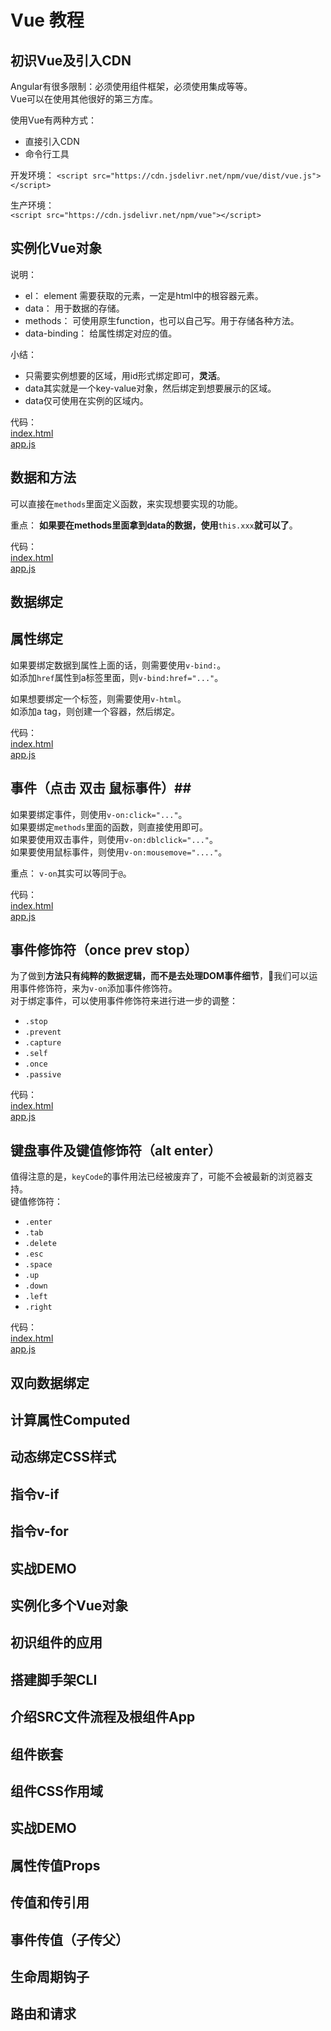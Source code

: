 # Vue 教程 #
## 初识Vue及引入CDN ##
Angular有很多限制：必须使用组件框架，必须使用集成等等。  
Vue可以在使用其他很好的第三方库。  
  
使用Vue有两种方式：  
* 直接引入CDN
* 命令行工具  
  
开发环境： 
`<script src="https://cdn.jsdelivr.net/npm/vue/dist/vue.js"></script>`  
  
生产环境：  
`<script src="https://cdn.jsdelivr.net/npm/vue"></script>`
  
## 实例化Vue对象 ##
说明：  
* el： element 需要获取的元素，一定是html中的根容器元素。  
* data： 用于数据的存储。
* methods： 可使用原生function，也可以自己写。用于存储各种方法。
* data-binding： 给属性绑定对应的值。
  
小结：  
* 只需要实例想要的区域，用id形式绑定即可，**灵活**。
* data其实就是一个key-value对象，然后绑定到想要展示的区域。  
* data仅可使用在实例的区域内。
  
代码：  
[index.html](https://github.com/Marcusxzhang/frontend-repository/blob/master/Vue/tutorial/code/chapter-1/index.html)  
[app.js](https://github.com/Marcusxzhang/frontend-repository/blob/master/Vue/tutorial/code/chapter-1/app.html)  
  
## 数据和方法 ##
可以直接在`methods`里面定义函数，来实现想要实现的功能。  
  
重点： **如果要在methods里面拿到data的数据，使用**`this.xxx`**就可以了**。  
  
代码：  
[index.html](https://github.com/Marcusxzhang/frontend-repository/blob/master/Vue/tutorial/code/chapter-2/index.html)  
[app.js](https://github.com/Marcusxzhang/frontend-repository/blob/master/Vue/tutorial/code/chapter-2/app.html)  
  
## 数据绑定 ##
## 属性绑定 ##
如果要绑定数据到属性上面的话，则需要使用`v-bind:`。  
如添加`href`属性到a标签里面，则`v-bind:href="..."`。  
  
如果想要绑定一个标签，则需要使用`v-html`。  
如添加a tag，则创建一个容器，然后绑定。  
  
代码：  
[index.html](https://github.com/Marcusxzhang/frontend-repository/blob/master/Vue/tutorial/code/chapter-3/index.html)  
[app.js](https://github.com/Marcusxzhang/frontend-repository/blob/master/Vue/tutorial/code/chapter-3/app.html)  
  
## 事件（点击 双击 鼠标事件）##
如果要绑定事件，则使用`v-on:click="..."`。  
如果要绑定`methods`里面的函数，则直接使用即可。  
如果要使用双击事件，则使用`v-on:dblclick="..."`。  
如果要使用鼠标事件，则使用`v-on:mousemove="...."`。  
  
重点： `v-on`其实可以等同于`@`。  
  
代码：  
[index.html](https://github.com/Marcusxzhang/frontend-repository/blob/master/Vue/tutorial/code/chapter-4/index.html)  
[app.js](https://github.com/Marcusxzhang/frontend-repository/blob/master/Vue/tutorial/code/chapter-4/app.html)  
  
## 事件修饰符（once prev stop） ##
为了做到**方法只有纯粹的数据逻辑，而不是去处理DOM事件细节**，我们可以运用事件修饰符，来为`v-on`添加事件修饰符。  
对于绑定事件，可以使用事件修饰符来进行进一步的调整：  
* `.stop`
* `.prevent`
* `.capture`
* `.self`
* `.once`
* `.passive`  
  
代码：  
[index.html](https://github.com/Marcusxzhang/frontend-repository/blob/master/Vue/tutorial/code/chapter-5/index.html)  
[app.js](https://github.com/Marcusxzhang/frontend-repository/blob/master/Vue/tutorial/code/chapter-5/app.html)  
  
## 键盘事件及键值修饰符（alt enter） ##
值得注意的是，`keyCode`的事件用法已经被废弃了，可能不会被最新的浏览器支持。  
键值修饰符：  
* `.enter`
* `.tab`
* `.delete`
* `.esc`
* `.space`
* `.up`
* `.down`
* `.left`
* `.right`  
  
代码：  
[index.html](https://github.com/Marcusxzhang/frontend-repository/blob/master/Vue/tutorial/code/chapter-6/index.html)  
[app.js](https://github.com/Marcusxzhang/frontend-repository/blob/master/Vue/tutorial/code/chapter-6/app.html)  
  
## 双向数据绑定 ##
## 计算属性Computed ##
## 动态绑定CSS样式 ##
## 指令v-if ##
## 指令v-for ##
## 实战DEMO ##
## 实例化多个Vue对象 ##
## 初识组件的应用 ##
## 搭建脚手架CLI ##
## 介绍SRC文件流程及根组件App ##
## 组件嵌套 ##
## 组件CSS作用域 ##
## 实战DEMO ##
## 属性传值Props ##
## 传值和传引用 ##
## 事件传值（子传父） ##
## 生命周期钩子 ##
## 路由和请求 ##
